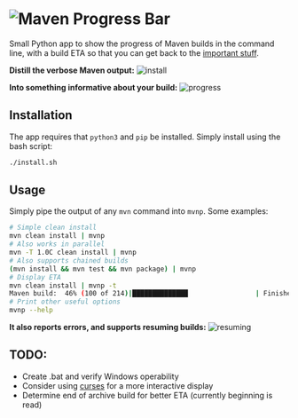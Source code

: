 # ![Maven](https://i.imgur.com/MaAla7t.png) Progress Bar 

Small Python app to show the progress of Maven builds in the command line, with a build ETA so that you can get back to
the [important stuff](https://xkcd.com/303/).

**Distill the verbose Maven output:**
![install](https://thumbs.gfycat.com/EnchantedDeafeningKestrel-size_restricted.gif)

**Into something informative about your build:**
![progress](https://thumbs.gfycat.com/ZigzagAthleticCusimanse-size_restricted.gif)

## Installation

The app requires that `python3` and `pip` be installed. Simply install using the bash script:
```bash
./install.sh
```

## Usage

Simply pipe the output of any `mvn` command into `mvnp`. Some examples:

```bash
# Simple clean install
mvn clean install | mvnp
# Also works in parallel
mvn -T 1.0C clean install | mvnp
# Also supports chained builds
(mvn install && mvn test && mvn package) | mvnp
# Display ETA
mvn clean install | mvnp -t
Maven build:  46% (100 of 214)|██████████████                 | Finishes: 2018-05-07 10:17:14
# Print other useful options
mvnp --help
```

**It also reports errors, and supports resuming builds:**
![resuming](https://thumbs.gfycat.com/FocusedIdenticalCirriped-size_restricted.gif)

## TODO:
- Create .bat and verify Windows operability
- Consider using [curses](https://docs.python.org/3/howto/curses.html) for a more interactive display
- Determine end of archive build for better ETA (currently beginning is read)
